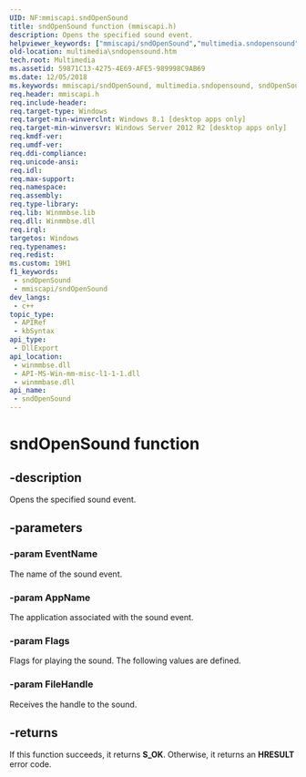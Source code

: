 ```yaml
---
UID: NF:mmiscapi.sndOpenSound
title: sndOpenSound function (mmiscapi.h)
description: Opens the specified sound event.
helpviewer_keywords: ["mmiscapi/sndOpenSound","multimedia.sndopensound","sndOpenSound","sndOpenSound function [Windows Multimedia]"]
old-location: multimedia\sndopensound.htm
tech.root: Multimedia
ms.assetid: 59871C13-4275-4E69-AFE5-989998C9AB69
ms.date: 12/05/2018
ms.keywords: mmiscapi/sndOpenSound, multimedia.sndopensound, sndOpenSound, sndOpenSound function [Windows Multimedia]
req.header: mmiscapi.h
req.include-header: 
req.target-type: Windows
req.target-min-winverclnt: Windows 8.1 [desktop apps only]
req.target-min-winversvr: Windows Server 2012 R2 [desktop apps only]
req.kmdf-ver: 
req.umdf-ver: 
req.ddi-compliance: 
req.unicode-ansi: 
req.idl: 
req.max-support: 
req.namespace: 
req.assembly: 
req.type-library: 
req.lib: Winmmbse.lib
req.dll: Winmmbse.dll
req.irql: 
targetos: Windows
req.typenames: 
req.redist: 
ms.custom: 19H1
f1_keywords:
 - sndOpenSound
 - mmiscapi/sndOpenSound
dev_langs:
 - c++
topic_type:
 - APIRef
 - kbSyntax
api_type:
 - DllExport
api_location:
 - winmmbse.dll
 - API-MS-Win-mm-misc-l1-1-1.dll
 - winmmbase.dll
api_name:
 - sndOpenSound
---
```


# sndOpenSound function


## -description

Opens the specified sound event.

## -parameters

### -param EventName

The name of the sound event.

### -param AppName

The application associated with the sound event.

### -param Flags

Flags for playing the sound. The following values are defined.

### -param FileHandle

Receives the handle to the sound.

## -returns

If this function succeeds, it returns <b>S_OK</b>. Otherwise, it returns an <b>HRESULT</b> error code.

